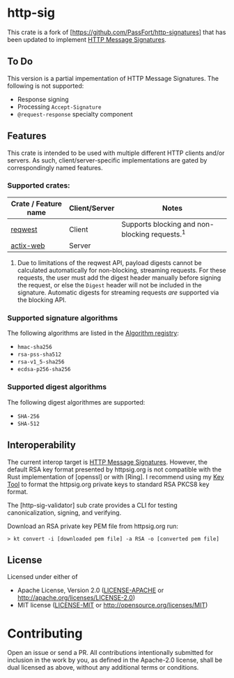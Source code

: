 # http-sig

This crate is a fork of [https://github.com/PassFort/http-signatures] that has been
updated to implement [HTTP Message Signatures](https://www.ietf.org/archive/id/draft-ietf-httpbis-message-signatures-09.html).  

## To Do
This version is a partial impementation of HTTP Message Signatures.  The following
is not supported:
- Response signing
- Processing `Accept-Signature`
- `@request-response` specialty component


## Features

This crate is intended to be used with multiple different HTTP clients and/or servers.
As such, client/server-specific implementations are gated by correspondingly named
features.

### Supported crates:

| Crate / Feature name                              | Client/Server | Notes                                                         |
| ------------------------------------------------- | ------------- | ------------------------------------------------------------- |
| [reqwest](https://docs.rs/reqwest/0.11.10/reqwest/)       | Client        | Supports blocking and non-blocking requests.<sup>1</sup>      |
| [actix-web](https://docs.rs/actix-web/latest/actix_web/)       | Server | |                                                               |

1. Due to limitations of the reqwest API, payload digests cannot be calculated automatically for non-blocking, streaming requests. For
   these requests, the user must add the digest header manually before signing the request, or else the `Digest` header will
   not be included in the signature. Automatic digests for streaming requests *are* supported via the blocking API.

### Supported signature algorithms

The following algorithms are listed in the [Algorithm registry](https://tools.ietf.org/id/draft-ietf-httpbis-message-signatures-09.html#name-http-signature-algorithms-4):

* `hmac-sha256`
* `rsa-pss-sha512`
* `rsa-v1_5-sha256`
* `ecdsa-p256-sha256`

### Supported digest algorithms
The following digest algorithmes are supported:

* `SHA-256`
* `SHA-512`

## Interoperability

The current interop target is [HTTP Message Signatures](httpsig.org).  However, the
default RSA key format presented by httpsig.org is not compatible with the Rust 
implementation of [openssl] or with [Ring].  I recommend using my [Key Tool](https://github.com/dskyberg/kt) to format the httpsig.org private keys to standard RSA PKCS8 
key format. 

The [http-sig-validator] sub crate provides a CLI for testing canonicalization,
signing, and verifying.

Download an RSA private key PEM file from httpsig.org  run:

````shell
> kt convert -i [downloaded pem file] -a RSA -o [converted pem file]
````

## License

Licensed under either of

- Apache License, Version 2.0 ([LICENSE-APACHE](LICENSE-APACHE) or http://apache.org/licenses/LICENSE-2.0)
- MIT license ([LICENSE-MIT](LICENSE-MIT) or http://opensource.org/licenses/MIT)


# Contributing
Open an issue or send a PR. All contributions intentionally submitted for inclusion in the work by you, as defined in the Apache-2.0 license, shall be dual licensed as above, without any additional terms or conditions.